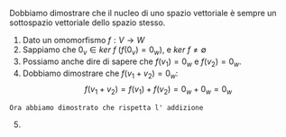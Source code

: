 Dobbiamo dimostrare che il nucleo di uno spazio vettoriale è sempre un sottospazio vettoriale dello spazio stesso.

1. Dato un omomorfismo $f:V\to W$
2. Sappiamo che $0_{v}\in ker \ f\ (f(0_{v})=0_{w})$, e $ker\ f\neq\emptyset$
3. Possiamo anche dire di sapere che $f(v_{1})=0_{w}$ e $f(v_{2})=0_{w}$.
4. Dobbiamo dimostrare che $f(v_{1}+v_{2})=0_{w}$:
$$f(v_{1}+v_{2})=f(v_{1})+f(v_{2})=0_{w}+0_{w}=0_{w}$$
```ad-important
Ora abbiamo dimostrato che rispetta l' addizione
```

5. 